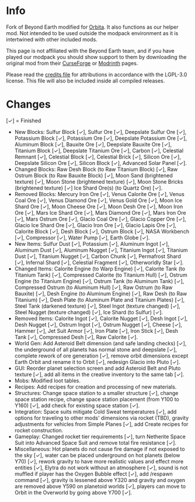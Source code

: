 # Info #
Fork of Beyond Earth modified for <a href="https://orbita.renovamenia.com">Orbita</a>. It also functions as our helper mod. Not intended to be used outside the modpack environment as it is intertwined with other included mods.

This page is not affiliated with the Beyond Earth team, and if you have played our modpack you should show support to them by downloading the original mod from their [CurseForge](https://www.curseforge.com/minecraft/mc-mods/beyond-earth) or [Modrinth](https://modrinth.com/mod/beyond-earth) pages.

Please read the [credits file](https://github.com/janewsome63/Beyond-Orbita/blob/1.18.2/credits.txt) for attributions in accordance with the LGPL-3.0 license. This file will also be included inside all compiled releases.

# Changes #
[✓] = Finished
* New Blocks: Sulfur Block [✓], Sulfur Ore [✓], Deepslate Sulfur Ore [✓], Potassium Block [✓], Potassium Ore [✓], Deepslate Potassium Ore [✓], Aluminum Block [✓], Bauxite Ore [✓], Deepslate Bauxite Ore [✓], Titanium Block [✓], Deepslate Titanium Ore [✓], Carbon [✓], Celestial Remnant [✓], Celestial Block [✓], Celestial Brick [✓], Silicon Ore [✓], Deepslate Silicon Ore [✓], Silicon Block [✓], Advanced Solar Panel [✓].
* Changed Blocks: Raw Desh Block (to Raw Titanium Block) [✓], Raw Ostrum Block (to Raw Bauxite Block) [✓], Moon Sand (brightened texture) [✓], Moon Stone (brightened texture) [✓], Moon Stone Bricks (brightened texture) [✓] Ice Shard Ore(s) (to Quartz Ore) [✓].
* Removed Blocks: Mercury Iron Ore [✓], Venus Calorite Ore [✓], Venus Coal Ore [✓], Venus Diamond Ore [✓], Venus Gold Ore [✓], Moon Ice Shard Ore [✓], Moon Cheese Ore [✓], Moon Desh Ore [✓], Moon Iron Ore [✓], Mars Ice Shard Ore [✓], Mars Diamond Ore [✓], Mars Iron Ore [✓], Mars Ostrum Ore [✓], Glacio Coal Ore [✓], Glacio Copper Ore [✓], Glacio Ice Shard Ore [✓], Glacio Iron Ore [✓], Glacio Lapis Ore [✓], Calorite Block [✓], Desh Block [✓], Ostrum Block [✓], NASA Workbench [✓], Compressor [✓], Water Pump [✓], Earth Globe [✓].
* New Items: Sulfur Dust [✓], Potassium [✓], Aluminum Ingot [✓], Aluminum Dust [✓], Aluminum Nugget [✓], Titanium Ingot [✓], Titanium Dust [✓], Titanium Nugget [✓], Carbon Chunk [✓], Permafrost Shard [✓], Infernal Shard [✓], Celestial Fragment [✓], Otherworldly Star [✓].
* Changed Items: Calorite Engine (to Warp Engine) [✓], Calorite Tank (to Titanium Tank) [✓], Compressed Calorite (to Titanium Hull) [✓], Ostrum Engine (to Titanium Engine) [✓], Ostrum Tank (to Aluminum Tank) [✓], Compressed Ostrum (to Aluminum Hull) [✓], Raw Ostrum (to Raw Bauxite) [✓], Desh Engine (to Aluminum Engine) [✓], Raw Desh (to Raw Titanium) [✓], Desh Plate (to Aluminum Plate and Titanium Plates) [✓], Steel Tank (darkened texture) [✓], Steel Ingot (texture changed) [✓], Steel Nugget (texture changed) [✓], Ice Shard (to Sulfur) [✓].
* Removed Items: Calorite Ingot [✓], Calorite Nugget [✓], Desh Ingot [✓], Desh Nugget [✓], Ostrum Ingot [✓], Ostrum Nugget [✓], Cheese [✓], Hammer [✓], Jet Suit Armor [✓], Iron Plate [✓], Iron Stick [✓], Desh Tank [✓], Compressed Desh [✓], Raw Calorite [✓].
* World Gen: Add Asteroid Belt dimension (and safe landing checks) [✓], the underground of all planets has normal stone and deepslate [✓], complete rework of ore generation [✓], remove orbit dimensions except Earth Orbit and rename it to Orbit [✓], redesign Glacio into Pluto [✓].
* GUI: Reorder planet selection screen and add Asteroid Belt and Pluto texture [✓], add all items in the creative inventory to the same tab [✓].
* Mobs: Modified loot tables.
* Recipes: Add recipes for creation and processing of new materials.
* Structures: Change space station to a smaller structure [✓], change space station recipe, change space station placement (from Y100 to Y160) [✓], add check for existing space station [✓].
* Integration: Space suits mitigate Cold Sweat temperatures [✓], add options for traveling to other mods' dimensions via rocket (TBD), gravity adjustments for vehicles from Simple Planes [✓], add Create recipes for rocket construction.
* Gameplay: Changed rocket tier requirements [✓], turn Netherite Space Suit into Advanced Space Suit and remove total fire resistance [✓].
* Miscellaneous: Hot planets do not cause fire damage if not exposed to the sky [✓], water can be placed underground on hot planets (below Y70) [✓], rework gravity to have more realistic values and effect more entities [✓], Elytra do not work without an atmosphere [✓], sound is not muffled if player has the Oxygen Bubble effect [✓], add /respawn command [✓], gravity is lessened above Y320 and gravity and oxygen are removed above Y590 on planetoid worlds [✓], players can move to Orbit in the Overworld by going above Y700 [✓].